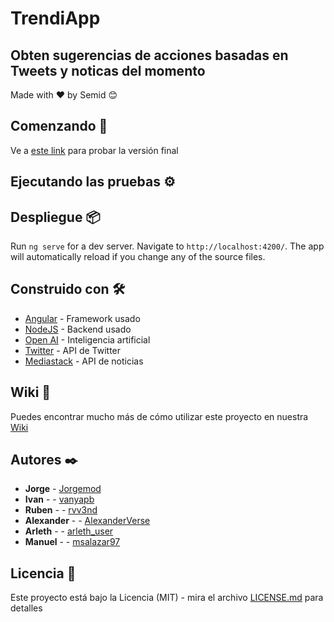
# TrendiApp

## Obten sugerencias de acciones basadas en Tweets y noticas del momento
Made with ❤️ by Semid 😊

## Comenzando 🚀

Ve a [este link](www.heroku.app) para probar la versión final


## Ejecutando las pruebas ⚙️





## Despliegue 📦

Run `ng serve` for a dev server. Navigate to `http://localhost:4200/`. The app will automatically reload if you change any of the source files.

## Construido con 🛠️

* [Angular](https://angular.io) - Framework usado
* [NodeJS](https://nodejs.org/es/) - Backend usado
* [Open AI](Ihttps://openai.com) - Inteligencia artificial
* [Twitter](https://developer.twitter.com/en/docs/twitter-api) - API de Twitter
* [Mediastack](https://mediastack.com/) - API de noticias


## Wiki 📖

Puedes encontrar mucho más de cómo utilizar este proyecto en nuestra [Wiki](https://github.com/jorgemod/Trendiapp/wiki)

## Autores ✒️

* **Jorge** -  [Jorgemod](https://github.com/jorgemod)
* **Ivan** - - [vanyapb](https://github.com/vanyapb)
* **Ruben** -  - [rvv3nd](https://github.com/rvv3nd)
* **Alexander** - - [AlexanderVerse](https://github.com/AlexanderVerse)
* **Arleth** - - [arleth_user](https://github.com/arleth_user)
* **Manuel** - - [msalazar97](https://github.com/msalazar97)

## Licencia 📄

Este proyecto está bajo la Licencia (MIT) - mira el archivo [LICENSE.md](LICENSE.md) para detalles
